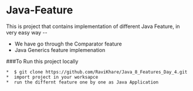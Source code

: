 # Java-Feature

This is project that contains implementation of different Java  Feature, in very easy way --

  *  We have go through the Comparator feature
  *  Java Generics feature implemenation  
 
       
###To Run this project locally
```shell
*  $ git clone https://github.com/RaviKhare/Java_8_Features_Day_4.git
*  import project in your worksapce 
*  run the differnt feature one by one as Java Application 



       
      
